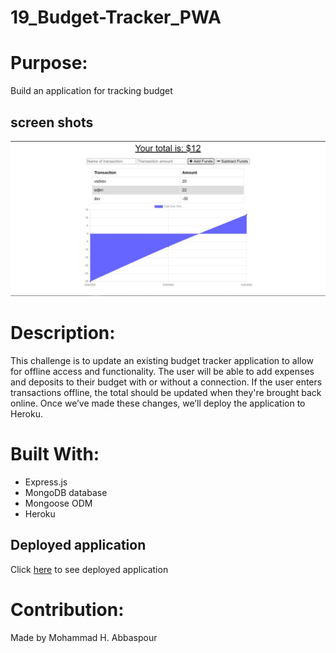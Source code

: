 # 19_Budget-Tracker_PWA

# Purpose:
Build an application for tracking budget

## screen shots
![Budget Tracker](./screenshots/Annotation%202020-09-26%20204646.jpg)

# Description:
This challenge is to update an existing budget tracker application to allow for offline access and functionality. The user will be able to add expenses and deposits to their budget with or without a connection. If the user enters transactions offline, the total should be updated when they're brought back online. Once we’ve made these changes, we’ll deploy the application to Heroku.

# Built With:
* Express.js
* MongoDB database
* Mongoose ODM
* Heroku

## Deployed application
Click [here](https://quiet-brook-15641.herokuapp.com/) to see deployed application

# Contribution:
Made by Mohammad H. Abbaspour
